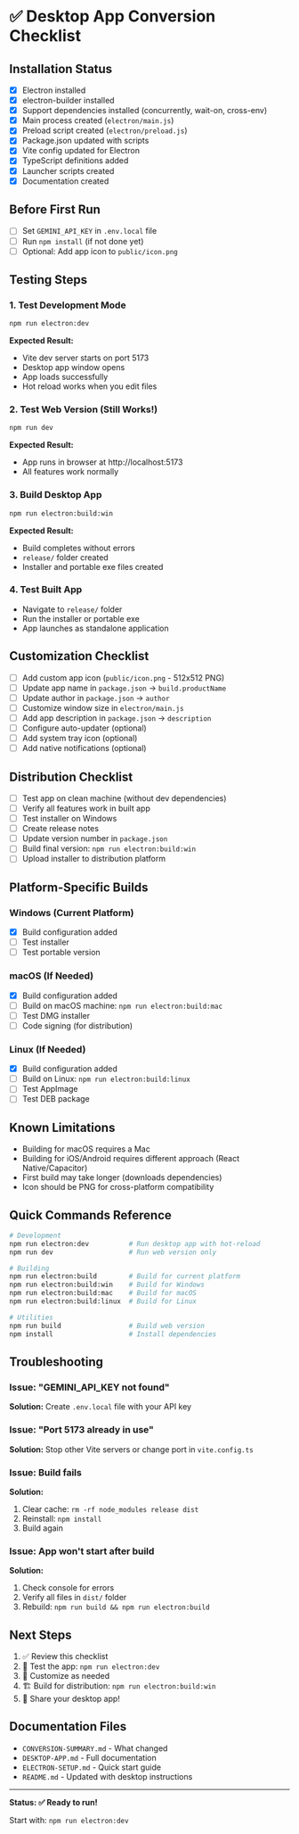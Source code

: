 # ✅ Desktop App Conversion Checklist

## Installation Status

- [x] Electron installed
- [x] electron-builder installed
- [x] Support dependencies installed (concurrently, wait-on, cross-env)
- [x] Main process created (`electron/main.js`)
- [x] Preload script created (`electron/preload.js`)
- [x] Package.json updated with scripts
- [x] Vite config updated for Electron
- [x] TypeScript definitions added
- [x] Launcher scripts created
- [x] Documentation created

## Before First Run

- [ ] Set `GEMINI_API_KEY` in `.env.local` file
- [ ] Run `npm install` (if not done yet)
- [ ] Optional: Add app icon to `public/icon.png`

## Testing Steps

### 1. Test Development Mode

```bash
npm run electron:dev
```

**Expected Result:**

- Vite dev server starts on port 5173
- Desktop app window opens
- App loads successfully
- Hot reload works when you edit files

### 2. Test Web Version (Still Works!)

```bash
npm run dev
```

**Expected Result:**

- App runs in browser at http://localhost:5173
- All features work normally

### 3. Build Desktop App

```bash
npm run electron:build:win
```

**Expected Result:**

- Build completes without errors
- `release/` folder created
- Installer and portable exe files created

### 4. Test Built App

- Navigate to `release/` folder
- Run the installer or portable exe
- App launches as standalone application

## Customization Checklist

- [ ] Add custom app icon (`public/icon.png` - 512x512 PNG)
- [ ] Update app name in `package.json` → `build.productName`
- [ ] Update author in `package.json` → `author`
- [ ] Customize window size in `electron/main.js`
- [ ] Add app description in `package.json` → `description`
- [ ] Configure auto-updater (optional)
- [ ] Add system tray icon (optional)
- [ ] Add native notifications (optional)

## Distribution Checklist

- [ ] Test app on clean machine (without dev dependencies)
- [ ] Verify all features work in built app
- [ ] Test installer on Windows
- [ ] Create release notes
- [ ] Update version number in `package.json`
- [ ] Build final version: `npm run electron:build:win`
- [ ] Upload installer to distribution platform

## Platform-Specific Builds

### Windows (Current Platform)

- [x] Build configuration added
- [ ] Test installer
- [ ] Test portable version

### macOS (If Needed)

- [x] Build configuration added
- [ ] Build on macOS machine: `npm run electron:build:mac`
- [ ] Test DMG installer
- [ ] Code signing (for distribution)

### Linux (If Needed)

- [x] Build configuration added
- [ ] Build on Linux: `npm run electron:build:linux`
- [ ] Test AppImage
- [ ] Test DEB package

## Known Limitations

- Building for macOS requires a Mac
- Building for iOS/Android requires different approach (React Native/Capacitor)
- First build may take longer (downloads dependencies)
- Icon should be PNG for cross-platform compatibility

## Quick Commands Reference

```bash
# Development
npm run electron:dev          # Run desktop app with hot-reload
npm run dev                   # Run web version only

# Building
npm run electron:build        # Build for current platform
npm run electron:build:win    # Build for Windows
npm run electron:build:mac    # Build for macOS
npm run electron:build:linux  # Build for Linux

# Utilities
npm run build                 # Build web version
npm install                   # Install dependencies
```

## Troubleshooting

### Issue: "GEMINI_API_KEY not found"

**Solution:** Create `.env.local` file with your API key

### Issue: "Port 5173 already in use"

**Solution:** Stop other Vite servers or change port in `vite.config.ts`

### Issue: Build fails

**Solution:**

1. Clear cache: `rm -rf node_modules release dist`
2. Reinstall: `npm install`
3. Build again

### Issue: App won't start after build

**Solution:**

1. Check console for errors
2. Verify all files in `dist/` folder
3. Rebuild: `npm run build && npm run electron:build`

## Next Steps

1. ✅ Review this checklist
2. 🧪 Test the app: `npm run electron:dev`
3. 🎨 Customize as needed
4. 🏗️ Build for distribution: `npm run electron:build:win`
5. 🚀 Share your desktop app!

## Documentation Files

- `CONVERSION-SUMMARY.md` - What changed
- `DESKTOP-APP.md` - Full documentation
- `ELECTRON-SETUP.md` - Quick start guide
- `README.md` - Updated with desktop instructions

---

**Status: ✅ Ready to run!**

Start with: `npm run electron:dev`
